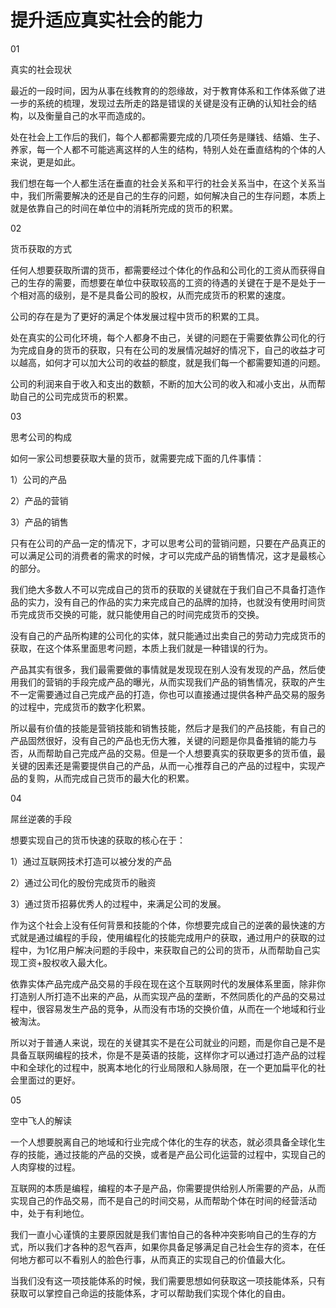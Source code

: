 # 提升适应真实社会的能力

01

真实的社会现状

最近的一段时间，因为从事在线教育的的怨缘故，对于教育体系和工作体系做了进一步的系统的梳理，发现过去所走的路是错误的关键是没有正确的认知社会的结构，以及衡量自己的水平而造成的。

处在社会上工作后的我们，每个人都都需要完成的几项任务是赚钱、结婚、生子、养家，每一个人都不可能逃离这样的人生的结构，特别人处在垂直结构的个体的人来说，更是如此。

我们想在每一个人都生活在垂直的社会关系和平行的社会关系当中，在这个关系当中，我们所需要解决的还是自己的生存的问题，如何解决自己的生存问题，本质上就是依靠自己的时间在单位中的消耗所完成的货币的积累。

02

货币获取的方式

任何人想要获取所谓的货币，都需要经过个体化的作品和公司化的工资从而获得自己的生存的需要，而想要在单位中获取较高的工资的待遇的关键在于是不是处于一个相对高的级别，是不是具备公司的股权，从而完成货币的积累的速度。

公司的存在是为了更好的满足个体发展过程中货币的积累的工具。

处在真实的公司化环境，每个人都身不由己，关键的问题在于需要依靠公司化的行为完成自身的货币的获取，只有在公司的发展情况越好的情况下，自己的收益才可以越高，如何才可以加大公司的收益的额度，就是我们每一个都需要知道的问题。

公司的利润来自于收入和支出的数额，不断的加大公司的收入和减小支出，从而帮助自己的公司完成货币的积累。

03

思考公司的构成

如何一家公司想要获取大量的货币，就需要完成下面的几件事情：

1）公司的产品

2）产品的营销

3）产品的销售

只有在公司的产品一定的情况下，才可以思考公司的营销问题，只要在产品真正的可以满足公司的消费者的需求的时候，才可以完成产品的销售情况，这才是最核心的部分。

我们绝大多数人不可以完成自己的货币的获取的关键就在于我们自己不具备打造作品的实力，没有自己的作品的实力来完成自己的品牌的加持，也就没有使用时间货币完成货币交换的可能，就只能使用自己的时间完成货币的交换。

没有自己的产品所构建的公司化的实体，就只能通过出卖自己的劳动力完成货币的获取，在这个体系里面思考问题，本质上我们就是一种错误的行为。

产品其实有很多，我们最需要做的事情就是发现现在别人没有发现的产品，然后使用我们的营销的手段完成产品的曝光，从而实现我们产品的销售情况，获取的产生不一定需要通过自己完成产品的打造，你也可以直接通过提供各种产品交易的服务的过程中，完成货币的数字化积累。

所以最有价值的技能是营销技能和销售技能，然后才是我们的产品技能，有自己的产品固然很好，没有自己的产品也无伤大雅，关键的问题是你具备推销的能力与否，从而帮助自己完成产品的交易。但是一个人想要真实的获取更多的货币值，最关键的因素还是需要提供自己的产品，从而一心推荐自己的产品的过程中，实现产品的复购，从而完成自己货币的最大化的积累。

04

屌丝逆袭的手段

想要实现自己的货币快速的获取的核心在于：

1）通过互联网技术打造可以被分发的产品

2）通过公司化的股份完成货币的融资

3）通过货币招募优秀人的过程中，来满足公司的发展。

作为这个社会上没有任何背景和技能的个体，你想要完成自己的逆袭的最快速的方式就是通过编程的手段，使用编程化的技能完成用户的获取，通过用户的获取的过程中，为1亿用户解决问题的手段中，来获取自己的公司的货币，从而帮助自己实现工资+股权收入最大化。

依靠实体产品完成产品交易的手段在现在这个互联网时代的发展体系里面，除非你打造别人所打造不出来的产品，从而实现产品的垄断，不然同质化的产品的交易过程中，很容易发生产品的竞争，从而没有市场的交换价值，从而在一个地域和行业被淘汰。

所以对于普通人来说，现在的关键其实不是在公司就业的问题，而是你自己是不是具备互联网编程的技术，你是不是英语的技能，这样你才可以通过打造产品的过程中和全球化的过程中，脱离本地化的行业局限和人脉局限，在一个更加扁平化的社会里面过的更好。

05

空中飞人的解读

一个人想要脱离自己的地域和行业完成个体化的生存的状态，就必须具备全球化生存的技能，通过技能的产品的交换，或者是产品公司化运营的过程中，实现自己的人肉穿梭的过程。

互联网的本质是编程，编程的本子是产品，你需要提供给别人所需要的产品，从而实现自己的作品交易，而不是自己的时间交易，从而帮助个体在时间的经营活动中，处于有利地位。

我们一直小心谨慎的主要原因就是我们害怕自己的各种冲突影响自己的生存的方式，所以我们才各种的忍气吞声，如果你具备足够满足自己社会生存的资本，在任何地方都可以不看别人的脸色行事，从而真正的实现自己的价值最大化。

当我们没有这一项技能体系的时候，我们需要思想如何获取这一项技能体系，只有获取可以掌控自己命运的技能体系，才可以帮助我们实现个体化的自由。
